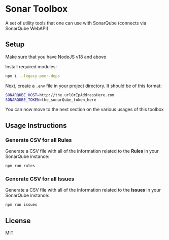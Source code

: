 # Sonar Toolbox
A set of utility tools that one can use with SonarQube (connects via SonarQube WebAPI)

## Setup

Make sure that you have NodeJS v18 and above

Install required modules:
```bash
npm i --legacy-peer-deps
```

Next, create a `.env` file in your project directory. It should be of this format:

```bash
SONARQUBE_HOST=http://the.urlOrIpAddressHere.com
SONARQUBE_TOKEN=the_sonarQube_token_here
```

You can now move to the next section on the various usages of this toolbox

## Usage Instructions

### Generate CSV for all Rules

Generate a CSV file with all of the information related to the **Rules** in your SonarQube instance:
```bash
npm run rules
```

### Generate CSV for all Issues

Generate a CSV file with all of the information related to the **Issues** in your SonarQube instance:
```bash
npm run issues
```

## License
MIT